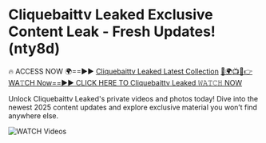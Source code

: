 # Cliquebaittv Leaked Exclusive Content Leak - Fresh Updates! (nty8d)

🔥 ACCESS NOW 🌍==►► <a href="https://tinyurl.com/3fjeunct" rel="nofollow">Cliquebaittv Leaked Latest Collection</a></h3>
[🔴🌍📺📱👉WA𝚃CH Now==►► CLICK HERE TO Cliquebaittv Leaked 𝚆𝙰𝚃𝙲𝙷 NOW](https://tinyurl.com/3fjeunct)

Unlock Cliquebaittv Leaked's private videos and photos today! Dive into the newest 2025 content updates and explore exclusive material you won’t find anywhere else.


<a href="https://tinyurl.com/3fjeunct" rel="nofollow" data-target="animated-image.originalLink"><img src="https://camo.githubusercontent.com/8a4f000d20f83aca3bf7ec5f350d767afa0574a8a352519fd8cfa583a6f93a33/68747470733a2f2f692e696d6775722e636f6d2f644a486b345a712e676966" alt="WATCH Videos" data-canonical-src="https://i.imgur.com/dJHk4Zq.gif" style="max-width: 100%; display: inline-block;" data-target="animated-image.originalImage"></a>
